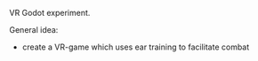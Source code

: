 
VR Godot experiment.

General idea:
- create a VR-game which uses ear training to facilitate combat
